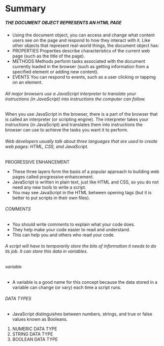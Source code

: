 # Summary #
##### THE DOCUMENT OBJECT REPRESENTS AN HTML PAGE #####
- Using the document object, you can access and change what content users see on the page and respond to how they interact with it.
Like other objects that represent real-world things, the document object has: 
- PROPERTIES 
Properties describe characteristics of the current web page (such as the title of the page). 
- METHODS 
Methods perform tasks associated with the document currently loaded in the browser (such as getting information from a specified element or adding new content). 
- EVENTS 
You can respond to events, such as a user clicking or tapping on an element. 
###### All major browsers use a JavaScript interpreter to translate your instructions (in JavaScript) into instructions the computer can follow. #####
When you use JavaScript in the browser, there is a part of the browser that is called an interpreter (or scripting engine). 
The interpreter takes your instructions (in JavaScript) and translates them into instructions the browser can use to achieve the tasks you want it to perform.
###### Web developers usually talk about three languages that are used to create web pages: HTML, CSS, and JavaScript. ######
PROGRESSIVE ENHANCEMENT 
- These three layers form the basis of a popular approach to building web pages called progressive enhancement. 
- JavaScript is written in plain text, just like HTML and CSS, so you do not need any new tools to write a script. 
- You may see JavaScript in the HTML between opening <script> and closing </script> tags (but it is better to put scripts in their own files). 

 ###### COMMENTS ######
- You should write comments to explain what your code does.
- They help make your code easier to read and understand. 
- This can help you and others who read your code.
###### A script will have to temporarily store the bits of information it needs to do its job. It can store this data in variables. ######
###### variable ######
- A variable is a good name for this concept because the data stored in a variable can change (or vary) each time a script runs. 
###### DATA TYPES ######
- JavaScript distinguishes between numbers, strings, and true or false values known as Booleans. 
1. NUMERIC DATA TYPE
2. STRING DATA TYPE
3. BOOLEAN DATA TYPE
